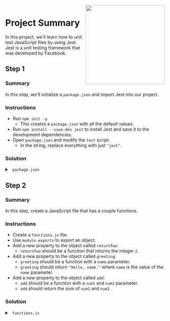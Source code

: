 <img src="https://devmounta.in/img/logowhiteblue.png" width="250" align="right">

# Project Summary

In this project, we'll learn how to unit test JavaScript files by using Jest. Jest is a unit testing framework that was developed by Facebook.

## Step 1

### Summary

In this step, we'll initialize a `package.json` and import Jest into our project.

### Instructions

* Run `npm init -y`.
  * This creates a `package.json` with all the default values.
* Run `npm install --save-dev jest` to install Jest and save it to the development dependencies. 
* Open `package.json` and modify the `test` script:
  * In the string, replace everything with just `"jest"`.

### Solution

<details>

<summary> <code> package.json </code> </summary>

```json
{
  "name": "unit-testing-mini",
  "version": "1.0.0",
  "description": "<img src=\"https://devmounta.in/img/logowhiteblue.png\" width=\"250\" align=\"right\">",
  "main": "functions.js",
  "scripts": {
    "test": "jest"
  },
  "repository": {
    "type": "git",
    "url": "git+https://github.com/DevMountain/unit-testing-mini.git"
  },
  "keywords": [],
  "author": "",
  "license": "ISC",
  "bugs": {
    "url": "https://github.com/DevMountain/unit-testing-mini/issues"
  },
  "homepage": "https://github.com/DevMountain/unit-testing-mini#readme",
  "devDependencies": {
    "jest": "^21.1.0"
  }
}
```

</details>

## Step 2

### Summary

In this step, create a JavaScript file that has a couple functions.

### Instructions

* Create a `functions.js` file.
* Use `module.exports` to export an object.
* Add a new property to the object called `returnTwo`:
  * `returnTwo` should be a function that returns the integer `2`.
* Add a new property to the object called `greeting`:
  * `greeting` should be a function with a `name` parameter.
  * `greeting` should return `"Hello, name."` where `name` is the value of the `name` parameter.
* Add a new property to the object called `add`:
  * `add` should be a function with a `num1` and `num2` parameter.
  * `add` should return the sum of `num1` and `num2`.

### Solution

<details>

<summary> <code> functions.js </code> </summary>

```js
module.exports = {
  returnTwo: function() {
    return 2;
  },
  
  greeting: function( name ) {
    return `Hello, ${ name }.`;
  },

  add: function( num1, num2 ) {
    return num1 + num2;
  }
};
```

</details>



